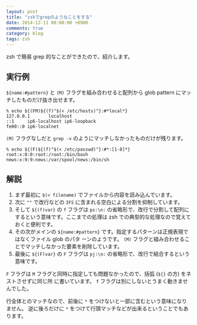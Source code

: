 ```yaml
---
layout: post
title: "zshでgrepのようなことをする"
date: 2014-12-11 00:00:00 +0900
comments: true
category: blog
tags: zsh
---
```

zsh で簡易 grep 的なことができたので、紹介します。

<!--more-->

## 実行例

`${name:#pattern}` と `(M)` フラグを組み合わせると配列から glob pattern にマッチしたものだけ抜き出せます。

```console
% echo ${(FM)${(f)"$(< /etc/hosts)"}:#*local*}
127.0.0.1       localhost
::1     ip6-localhost ip6-loopback
fe00::0 ip6-localnet
```

`(M)` フラグなしだと `grep -v` のようにマッチしなかったものだけが残ります。

```console
% echo ${(F)${(f)"$(< /etc/passwd)"}:#*:[1-8]*}
root:x:0:0:root:/root:/bin/bash
news:x:9:9:news:/var/spool/news:/bin/sh
```

## 解説

1. まず最初に `$(< filename)` でファイルから内容を読み込んでいます。
2. 次に `""` で改行などの `IFS` に含まれる空白による分割を抑制しています。
3. そして `${(f)var}` の `f` フラグは `ps:\n:` の省略形で、改行で分割して配列にするという意味です。ここまでの処理は zsh での典型的な処理なので覚えておくと便利です。
4. その次がメインの `${name:#pattern}` です。指定するパターンは正規表現ではなくファイル glob のパタ
ーンのようです。 `(M)` フラグと組み合わせることでマッチしなかった要素を削除しています。
5. 最後に `${(F)var}` の `F` フラグは `pj:\n:` の省略形で、改行で結合するという意味です。

`F` フラグは `M` フラグと同時に指定しても問題なかったので、括弧 (`${}` の方) をネストさせずに同じ所 に書いています。
`f` フラグは別にしないとうまく動きませんでした。

行全体とのマッチなので、前後に `*` をつけないと一部に含むという意味になりません。
逆に後ろだけに `*` をつけて行頭マッチなどが出来るということでもあります。
